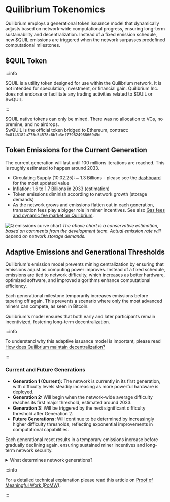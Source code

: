 # Quilibrium Tokenomics

Quilibrium employs a generational token issuance model that dynamically adjusts based on network-wide computational progress, ensuring long-term sustainability and decentralization. Instead of a fixed emission schedule, new $QUIL emissions are triggered when the network surpasses predefined computational milestones.

## $QUIL Token

:::info

$QUIL is a utility token designed for use within the Quilibrium network. It is not intended for speculation, investment, or financial gain. Quilibrium Inc. does not endorse or facilitate any trading activities related to $QUIL or $wQUIL.

:::

$QUIL native tokens can only be mined. There was no allocation to VCs, no premine, and no airdrops.\
$wQUIL is the official token bridged to Ethereum, contract: `0x8143182a775c54578c8b7b3ef77982498866945d`

## Token Emissions for the Current Generation

The current generation will last until 100 millions iterations are reached. This is roughly estimated to happen around 2033.

* Circulating Supply (10.02.25): \~ 1.3 Billions - please see the [dashboard](https://dashboard.quilibrium.com/) for the most updated value
* Inflation: 1.6 to 1.7 Billions in 2033 (estimation)
* Token emissions diminish according to network growth (storage demands)
* As the network grows and emissions flatten out in each generation, transaction fees play a bigger role in miner incentives. See also [Gas fees and dynamic fee market on Quilibrium](/docs/discover/gas-fees-and-dynamic-fee-market-on-quilibrium).

![Q emissions curve chart](/img/docs/discover/Q-emissions-curve.jpg)
*The above chart is a conservative estimation, based on comments from the development team. Actual emission rate will depend on network storage demands.*

## Adaptive Emissions and Generational Thresholds

Quilibrium's emission model prevents mining centralization by ensuring that emissions adjust as computing power improves. Instead of a fixed schedule, emissions are tied to network difficulty, which increases as better hardware, optimized software, and improved algorithms enhance computational efficiency.

Each generational milestone temporarily increases emissions before tapering off again. This prevents a scenario where only the most advanced miners can compete, as seen in Bitcoin.

Quilibrium's model ensures that both early and later participants remain incentivized, fostering long-term decentralization.

:::info

To understand why this adaptive issuance model is important, please read [How does Quilibrium maintain decentralization?](/docs/discover/how-does-quilibrium-maintain-decentralization)

:::

### Current and Future Generations

* **Generation 1 (Current):** The network is currently in its first generation, with difficulty levels steadily increasing as more powerful hardware is deployed.
* **Generation 2:** Will begin when the network-wide average difficulty reaches its first major threshold, estimated around 2033.
* **Generation 3:** Will be triggered by the next significant difficulty threshold after Generation 2.
* **Future Generations:** Will continue to be determined by increasingly higher difficulty thresholds, reflecting exponential improvements in computational capabilities.

Each generational reset results in a temporary emissions increase before gradually declining again, ensuring sustained miner incentives and long-term network security.

<details>
<summary>What determines network generations?</summary>

A new generation in Quilibrium is triggered when the network reaches a specific average difficulty threshold across all shards. Each shard's difficulty is dynamically adjusted based on the average of node's compute engaged in proofs for that shard, with more powerful equipment naturally achieving higher difficulties.

As participants deploy more powerful hardware over time and older equipment is replaced, the average difficulty across all shards will gradually increase. When this network-wide average difficulty reaches predetermined thresholds, it triggers the start of a new generation.

This adaptive system ensures that the network's progression to new generations is tied to actual computational advancement rather than a fixed number of iterations or frames. It naturally reflects the overall improvement in the network's computational capabilities over time.
</details>

:::info

For a detailed technical explanation please read this article on [Proof of Meaningful Work (PoMW)](https://paragraph.xyz/@quilibrium.com/proof-of-meaningful-work).

:::